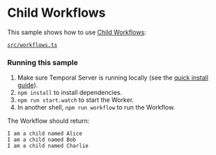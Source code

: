 # Child Workflows

This sample shows how to use [Child Workflows](https://docs.temporal.io/application-development/features/#child-workflows):

[`src/workflows.ts`](./src/workflows.ts)

### Running this sample

1. Make sure Temporal Server is running locally (see the [quick install guide](https://docs.temporal.io/application-development/foundations#run-a-development-cluster)).
2. `npm install` to install dependencies.
3. `npm run start.watch` to start the Worker.
4. In another shell, `npm run workflow` to run the Workflow.

The Workflow should return:

```
I am a child named Alice
I am a child named Bob
I am a child named Charlie
```

